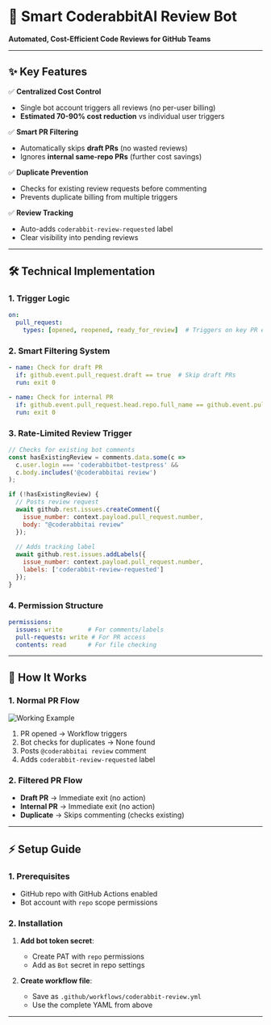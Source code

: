 # **🚀 Smart CoderabbitAI Review Bot**  
**Automated, Cost-Efficient Code Reviews for GitHub Teams**  

---

## **✨ Key Features**  

✅ **Centralized Cost Control**  
- Single bot account triggers all reviews (no per-user billing)  
- **Estimated 70-90% cost reduction** vs individual user triggers  

✅ **Smart PR Filtering**  
- Automatically skips **draft PRs** (no wasted reviews)  
- Ignores **internal same-repo PRs** (further cost savings)  

✅ **Duplicate Prevention**  
- Checks for existing review requests before commenting  
- Prevents duplicate billing from multiple triggers  

✅ **Review Tracking**  
- Auto-adds `coderabbit-review-requested` label  
- Clear visibility into pending reviews  
---

## **🛠️ Technical Implementation**  

### **1. Trigger Logic**  
```yaml
on:
  pull_request:
    types: [opened, reopened, ready_for_review]  # Triggers on key PR events
```

### **2. Smart Filtering System**  
```yaml
- name: Check for draft PR
  if: github.event.pull_request.draft == true  # Skip draft PRs
  run: exit 0

- name: Check for internal PR
  if: github.event.pull_request.head.repo.full_name == github.event.pull_request.base.repo.full_name  # Skip internal PRs
  run: exit 0
```

### **3. Rate-Limited Review Trigger**  
```javascript
// Checks for existing bot comments
const hasExistingReview = comments.data.some(c => 
  c.user.login === 'coderabbitbot-testpress' && 
  c.body.includes('@coderabbitai review')
);

if (!hasExistingReview) {
  // Posts review request
  await github.rest.issues.createComment({
    issue_number: context.payload.pull_request.number,
    body: "@coderabbitai review"
  });
  
  // Adds tracking label
  await github.rest.issues.addLabels({
    issue_number: context.payload.pull_request.number,
    labels: ['coderabbit-review-requested']
  });
}
```

### **4. Permission Structure**  
```yaml
permissions:
  issues: write       # For comments/labels
  pull-requests: write # For PR access
  contents: read      # For file checking
```

---

## **📸 How It Works**  

### **1. Normal PR Flow**  
![Working Example](image.png)  
1. PR opened → Workflow triggers  
2. Bot checks for duplicates → None found  
3. Posts `@coderabbitai review` comment  
4. Adds `coderabbit-review-requested` label  

### **2. Filtered PR Flow**  
- **Draft PR** → Immediate exit (no action)  
- **Internal PR** → Immediate exit (no action)  
- **Duplicate** → Skips commenting (checks existing)  

---

## **⚡ Setup Guide**  

### **1. Prerequisites**  
- GitHub repo with GitHub Actions enabled  
- Bot account with `repo` scope permissions  

### **2. Installation**  
1. **Add bot token secret**:  
   - Create PAT with `repo` permissions  
   - Add as `Bot` secret in repo settings  

2. **Create workflow file**:  
   - Save as `.github/workflows/coderabbit-review.yml`  
   - Use the complete YAML from above  

---
